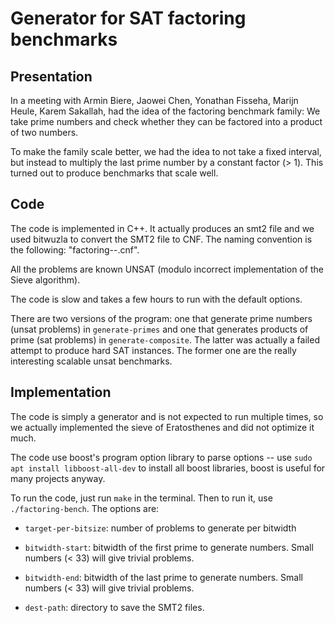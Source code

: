 # Generator for SAT factoring benchmarks

## Presentation

In a meeting with Armin Biere, Jaowei Chen, Yonathan Fisseha, Marijn
Heule, Karem Sakallah, had the idea of the factoring benchmark family:
We take prime numbers and check whether they can be factored into a
product of two numbers.

To make the family scale better, we had the idea to not take a fixed
interval, but instead to multiply the last prime number by a constant
factor (> 1). This turned out to produce benchmarks that scale well.


## Code

The code is implemented in C++. It actually produces an smt2 file and
we used bitwuzla to convert the SMT2 file to CNF. The naming
convention is the following: "factoring-<bitwidth>-<prime>.cnf".

All the problems are known UNSAT (modulo incorrect implementation of
the Sieve algorithm).

The code is slow and takes a few hours to run with the default options.

There are two versions of the program: one that generate prime numbers (unsat problems) in `generate-primes`
and one that generates products of prime (sat problems) in `generate-composite`. The latter was actually a failed attempt to produce hard SAT instances. The former one are the really interesting scalable unsat benchmarks.

## Implementation

The code is simply a generator and is not expected to run multiple
times, so we actually implemented the sieve of Eratosthenes and did
not optimize it much.

The code use boost's program option library to parse options -- use
`sudo apt install libboost-all-dev` to install all boost libraries,
boost is useful for many projects anyway. 

To run the code, just run `make` in the terminal. Then to run it, use `./factoring-bench`. The options are:

  - `target-per-bitsize`: number of problems to generate per bitwidth
  
  - `bitwidth-start`: bitwidth of the first prime to generate
    numbers. Small numbers (< 33) will give trivial problems.

  - `bitwidth-end`: bitwidth of the last prime to generate
    numbers. Small numbers (< 33) will give trivial problems.
  
  - `dest-path`: directory to save the SMT2 files.
